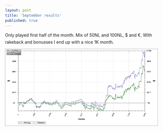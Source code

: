 ```yaml
---
layout: post
title: 'September results'
published: true
---
```


Only played first half of the month. Mix of 50NL and 100NL, $ and €. With rakeback and bonusses I end up with a nice 1K month.

![September 2009](/uploads/2010/11/September2009.png)